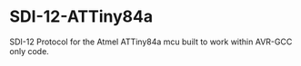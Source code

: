 # SDI-12-ATTiny84a
SDI-12 Protocol for the Atmel ATTiny84a mcu built to work within AVR-GCC only code.
